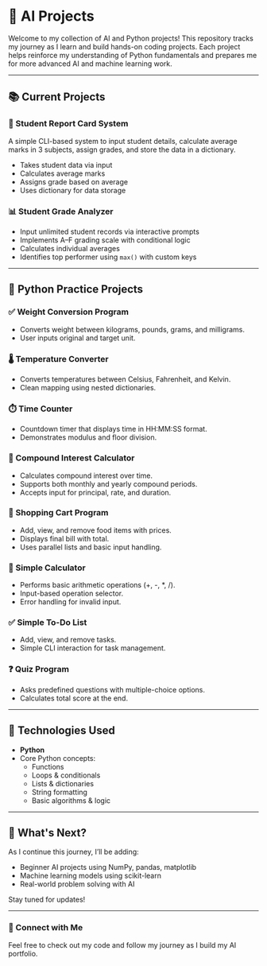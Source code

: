 # 🧠 AI Projects

Welcome to my collection of AI and Python projects! This repository tracks my journey as I learn and build hands-on coding projects. Each project helps reinforce my understanding of Python fundamentals and prepares me for more advanced AI and machine learning work.

---

## 📚 Current Projects

### 📝 Student Report Card System
A simple CLI-based system to input student details, calculate average marks in 3 subjects, assign grades, and store the data in a dictionary.

- Takes student data via input
- Calculates average marks
- Assigns grade based on average
- Uses dictionary for data storage

### 📊 Student Grade Analyzer
- Input unlimited student records via interactive prompts
- Implements A–F grading scale with conditional logic
- Calculates individual averages
- Identifies top performer using `max()` with custom keys

---

## 🔧 Python Practice Projects

### ✅ Weight Conversion Program
- Converts weight between kilograms, pounds, grams, and milligrams.
- User inputs original and target unit.

### 🌡️ Temperature Converter
- Converts temperatures between Celsius, Fahrenheit, and Kelvin.
- Clean mapping using nested dictionaries.

### ⏱️ Time Counter
- Countdown timer that displays time in HH:MM:SS format.
- Demonstrates modulus and floor division.

### 🧮 Compound Interest Calculator
- Calculates compound interest over time.
- Supports both monthly and yearly compound periods.
- Accepts input for principal, rate, and duration.

### 🛒 Shopping Cart Program
- Add, view, and remove food items with prices.
- Displays final bill with total.
- Uses parallel lists and basic input handling.

### 🧮 Simple Calculator
- Performs basic arithmetic operations (+, -, *, /).
- Input-based operation selector.
- Error handling for invalid input.

### ✅ Simple To-Do List
- Add, view, and remove tasks.
- Simple CLI interaction for task management.

### ❓ Quiz Program
- Asks predefined questions with multiple-choice options.
- Calculates total score at the end.

---

## 🧠 Technologies Used
- **Python**
- Core Python concepts:
  - Functions
  - Loops & conditionals
  - Lists & dictionaries
  - String formatting
  - Basic algorithms & logic

---

## 🚀 What's Next?
As I continue this journey, I’ll be adding:
- Beginner AI projects using NumPy, pandas, matplotlib
- Machine learning models using scikit-learn
- Real-world problem solving with AI

Stay tuned for updates!

---

### 🔗 Connect with Me
Feel free to check out my code and follow my journey as I build my AI portfolio.
